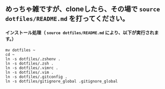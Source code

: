 ## めっちゃ雑ですが、cloneしたら、その場で `source dotfiles/README.md` を打ってください。

#### インストール処理（ `source dotfiles/README.md` により、以下が実行されます。）
````
mv dotfiles ~
cd ~
ln -s dotfiles/.zshenv .
ln -s dotfiles/.zsh .
ln -s dotfiles/.vimrc .
ln -s dotfiles/.vim .
ln -s dotfiles/.gitconfig .
ln -s dotfiles/gitignore_global .gitignore_global
````
